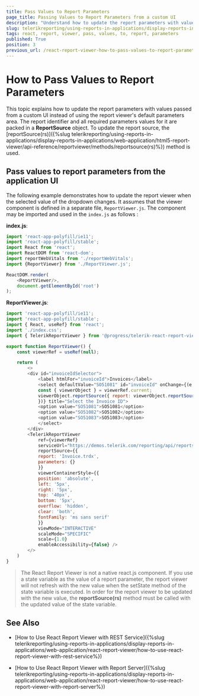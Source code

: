```yaml
---
title: Pass Values to Report Parameters
page_title: Passing Values to Report Parameters from a custom UI
description: "Understand how to update the report parameters with values passed from a custom UI instead of using the report viewer's default parameters area, using the provided code snippets."
slug: telerikreporting/using-reports-in-applications/display-reports-in-applications/web-application/react-report-viewer/customizing/how-to-pass-values-to-report-parameters
tags: react, report, viewer, pass, values, to, report, parameters
published: True
position: 3
previous_url: /react-report-viewer-how-to-pass-values-to-report-parameters
---
```


# How to Pass Values to Report Parameters

This topic explains how to update the report parameters with values passed from a custom UI instead of using the report viewer's default parameters area.
The report identifier and all required parameters values for it are packed in a **ReportSource** object.
To update the report source, the [reportSource(rs)]({%slug telerikreporting/using-reports-in-applications/display-reports-in-applications/web-application/html5-report-viewer/api-reference/reportviewer/methods/reportsource(rs)%}) method is used.

## Pass values to report parameters from the application UI

The following example demonstrates how to update the report viewer when the selected value of the dropdown changes. It assumes that the viewer component is defined in a separate file, `ReportViewer.js`. The component may be imported and used in the `index.js` as follows :

__index.js__:

````JavaScript
import 'react-app-polyfill/ie11';
import 'react-app-polyfill/stable';
import React from 'react';
import ReactDOM from 'react-dom';
import reportWebVitals from './reportWebVitals';
import {ReportViewer} from './ReportViewer.js';

ReactDOM.render(
	<ReportViewer/>,
	document.getElementById('root')
);
````

__ReportViewer.js__:

````JavaScript
import 'react-app-polyfill/ie11';
import 'react-app-polyfill/stable';
import { React, useRef} from 'react';
import './index.css';
import { TelerikReportViewer } from '@progress/telerik-react-report-viewer'

export function ReportViewer() {
	const viewerRef = useRef(null);

	return (
		<>
		<div id="invoiceIdSelector">
			<label htmlFor="invoiceId">Invoices</label>
			<select defaultValue="SO51081" id="invoiceId" onChange={(e => {
			const { viewerObject } = viewerRef.current;
			viewerObject.reportSource({ report: viewerObject.reportSource().report, parameters: { OrderNumber: e.target.value } })
			})} title="Select the Invoice ID">
			<option value="SO51081">SO51081</option>
			<option value="SO51082">SO51082</option>
			<option value="SO51083">SO51083</option>
			</select>
		</div>
		<TelerikReportViewer
			ref={viewerRef}
			serviceUrl="https://demos.telerik.com/reporting/api/reports/"
			reportSource={{
			report: 'Invoice.trdx',
			parameters: {}
			}}
			viewerContainerStyle={{
			position: 'absolute',
			left: '5px',
			right: '5px',
			top: '40px',
			bottom: '5px',
			overflow: 'hidden',
			clear: 'both',
			fontFamily: 'ms sans serif'
			}}
			viewMode="INTERACTIVE"
			scaleMode="SPECIFIC"
			scale={1.0}
			enableAccessibility={false} />
		</>
	)
}
````

> The React Report Viewer is not a native react.js component. If you use a state variable as the value of a report parameter, the report viewer will not refresh with the new value when the setState method of the state variable is executed.
In order for the report viewer to be updated with the new value, the **reportSource(rs)** method must be called with the updated value of the state variable.

## See Also

* [How to Use React Report Viewer with REST Service]({%slug telerikreporting/using-reports-in-applications/display-reports-in-applications/web-application/react-report-viewer/how-to-use-react-report-viewer-with-rest-service%})

* [How to Use React Report Viewer with Report Server]({%slug telerikreporting/using-reports-in-applications/display-reports-in-applications/web-application/react-report-viewer/how-to-use-react-report-viewer-with-report-server%})
